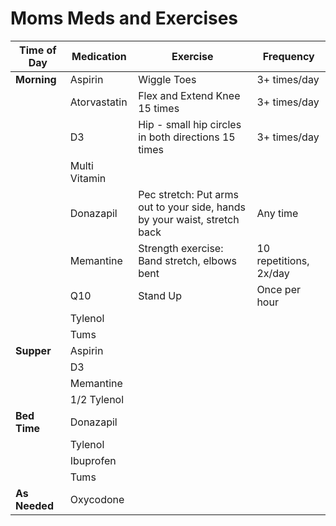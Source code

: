# Moms Meds and Exercises

| Time of Day   | Medication                | Exercise                                                                 | Frequency              |
|---------------|---------------------------|--------------------------------------------------------------------------|------------------------|
| **Morning**   | Aspirin                   | Wiggle Toes                                                              | 3+ times/day           |
|               | Atorvastatin              | Flex and Extend Knee 15 times                                             | 3+ times/day           |
|               | D3                        | Hip - small hip circles in both directions 15 times                       | 3+ times/day           |
|               | Multi Vitamin             |                                                                          |                        |
|               | Donazapil                 | Pec stretch: Put arms out to your side, hands by your waist, stretch back | Any time               |
|               | Memantine                 | Strength exercise: Band stretch, elbows bent                              | 10 repetitions, 2x/day |
|               | Q10                       | Stand Up                                                                 | Once per hour          |
|               | Tylenol                   |                                                                          |                        |
|               | Tums                      |                                                                          |                        |
| **Supper**    | Aspirin                   |                                                                          |                        |
|               | D3                        |                                                                          |                        |
|               | Memantine                 |                                                                          |                        |
|               | 1/2 Tylenol               |                                                                          |                        |
| **Bed Time**  | Donazapil                 |                                                                          |                        |
|               | Tylenol                   |                                                                          |                        |
|               | Ibuprofen                 |                                                                          |                        |
|               | Tums                      |                                                                          |                        |
| **As Needed** | Oxycodone                 |                                                                          |                        |
